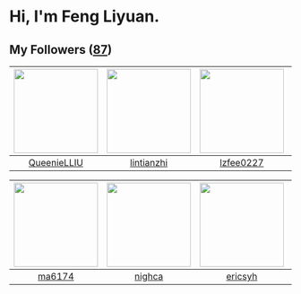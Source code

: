 # Hi, I'm Feng Liyuan.

## My Followers ([87](https://github.com/SunRunAway?tab=followers))

| <img src="https://avatars2.githubusercontent.com/u/37468107?v=4" width="150" height="150" /> | <img src="https://avatars3.githubusercontent.com/u/1457382?v=4" width="150" height="150" /> | <img src="https://avatars1.githubusercontent.com/u/1984045?v=4" width="150" height="150" /> | <img src="https://avatars1.githubusercontent.com/u/23725000?v=4" width="150" height="150" /> |
| :------------------------------------------------------------------------------------------: | :-----------------------------------------------------------------------------------------: | :-----------------------------------------------------------------------------------------: | :------------------------------------------------------------------------------------------: |
|                         [QueenieLLIU](https://github.com/QueenieLLIU)                        |                         [lintianzhi](https://github.com/lintianzhi)                         |                          [lzfee0227](https://github.com/lzfee0227)                          |                            [DQinYuan](https://github.com/DQinYuan)                           |

| <img src="https://avatars0.githubusercontent.com/u/1449133?v=4" width="150" height="150" /> | <img src="https://avatars3.githubusercontent.com/u/1492263?v=4" width="150" height="150" /> | <img src="https://avatars3.githubusercontent.com/u/10498732?v=4" width="150" height="150" /> | <img src="https://avatars0.githubusercontent.com/u/1070352?v=4" width="150" height="150" /> |
| :-----------------------------------------------------------------------------------------: | :-----------------------------------------------------------------------------------------: | :------------------------------------------------------------------------------------------: | :-----------------------------------------------------------------------------------------: |
|                             [ma6174](https://github.com/ma6174)                             |                             [nighca](https://github.com/nighca)                             |                             [ericsyh](https://github.com/ericsyh)                            |                              [b41sh](https://github.com/b41sh)                              |